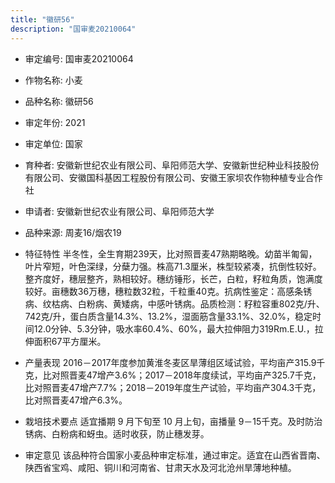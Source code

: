 ```yaml
---
title: "徽研56"
description: "国审麦20210064"
---
```

* 审定编号:  国审麦20210064

*  作物名称:  小麦

*  品种名称:  徽研56

*  审定年份:  2021

*  审定单位:  国家

* 育种者:  安徽新世纪农业有限公司、阜阳师范大学、安徽新世纪种业科技股份有限公司、安徽国科基因工程股份有限公司、安徽王家坝农作物种植专业合作社

*  申请者:  安徽新世纪农业有限公司、阜阳师范大学

*  品种来源:  周麦16/烟农19

*  特征特性
半冬性，全生育期239天，比对照晋麦47熟期略晚。幼苗半匍匐，叶片窄短，叶色深绿，分蘖力强。株高71.3厘米，株型较紧凑，抗倒性较好。整齐度好，穗层整齐，熟相较好。穗纺锤形，长芒，白粒，籽粒角质，饱满度较好。亩穗数36万穗，穗粒数32粒，千粒重40克。抗病性鉴定：高感条锈病、纹枯病、白粉病、黄矮病，中感叶锈病。品质检测：籽粒容重802克/升、742克/升，蛋白质含量14.3%、13.2%，湿面筋含量33.1%、32.0%，稳定时间12.0分钟、5.3分钟，吸水率60.4%、60%，最大拉伸阻力319Rm.E.U.，拉伸面积67平方厘米。

*  产量表现
2016－2017年度参加黄淮冬麦区旱薄组区域试验，平均亩产315.9千克，比对照晋麦47增产3.6%；2017－2018年度续试，平均亩产325.7千克，比对照晋麦47增产7.7%；2018－2019年度生产试验，平均亩产304.3千克，比对照晋麦47增产6.3%。

*  栽培技术要点
适宜播期 9 月下旬至 10 月上旬，亩播量 9－15千克。及时防治锈病、白粉病和蚜虫。适时收获，防止穗发芽。

*  审定意见
该品种符合国家小麦品种审定标准，通过审定。适宜在山西省晋南、陕西省宝鸡、咸阳、铜川和河南省、甘肃天水及河北沧州旱薄地种植。
